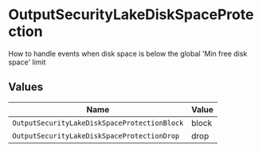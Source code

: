 # OutputSecurityLakeDiskSpaceProtection

How to handle events when disk space is below the global 'Min free disk space' limit


## Values

| Name                                         | Value                                        |
| -------------------------------------------- | -------------------------------------------- |
| `OutputSecurityLakeDiskSpaceProtectionBlock` | block                                        |
| `OutputSecurityLakeDiskSpaceProtectionDrop`  | drop                                         |
